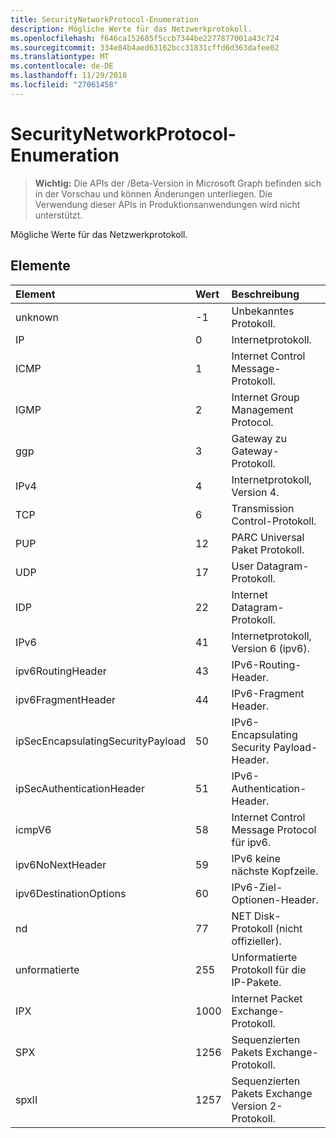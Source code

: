 ```yaml
---
title: SecurityNetworkProtocol-Enumeration
description: Mögliche Werte für das Netzwerkprotokoll.
ms.openlocfilehash: f646ca152685f5ccb7344be2277877001a43c724
ms.sourcegitcommit: 334e84b4aed63162bcc31831cffd6d363dafee02
ms.translationtype: MT
ms.contentlocale: de-DE
ms.lasthandoff: 11/29/2018
ms.locfileid: "27061458"
---
```

# <a name="securitynetworkprotocol-enum"></a>SecurityNetworkProtocol-Enumeration

> **Wichtig:** Die APIs der /Beta-Version in Microsoft Graph befinden sich in der Vorschau und können Änderungen unterliegen. Die Verwendung dieser APIs in Produktionsanwendungen wird nicht unterstützt.

Mögliche Werte für das Netzwerkprotokoll.

## <a name="members"></a>Elemente

|Element|Wert|Beschreibung|
|:---|:---|:---|
|unknown|-1|Unbekanntes Protokoll.|
|IP|0|Internetprotokoll.|
|ICMP|1| Internet Control Message-Protokoll.|
|IGMP|2| Internet Group Management Protocol.|
|ggp|3| Gateway zu Gateway-Protokoll.|
|IPv4|4| Internetprotokoll, Version 4.|
|TCP|6| Transmission Control-Protokoll.|
|PUP|12| PARC Universal Paket Protokoll.|
|UDP|17| User Datagram-Protokoll.|
|IDP|22| Internet Datagram-Protokoll.|
|IPv6|41| Internetprotokoll, Version 6 (ipv6).|
|ipv6RoutingHeader|43| IPv6-Routing-Header.|
|ipv6FragmentHeader|44| IPv6-Fragment Header.|
|ipSecEncapsulatingSecurityPayload|50| IPv6-Encapsulating Security Payload-Header.|
|ipSecAuthenticationHeader|51| IPv6-Authentication-Header.|
|icmpV6|58| Internet Control Message Protocol für ipv6.|
|ipv6NoNextHeader|59| IPv6 keine nächste Kopfzeile.|
|ipv6DestinationOptions|60| IPv6-Ziel-Optionen-Header.|
|nd|77| NET Disk-Protokoll (nicht offizieller).|
|unformatierte|255| Unformatierte Protokoll für die IP-Pakete.|
|IPX|1000| Internet Packet Exchange-Protokoll.|
|SPX|1256| Sequenzierten Pakets Exchange-Protokoll.|
|spxII|1257| Sequenzierten Pakets Exchange Version 2-Protokoll.|
